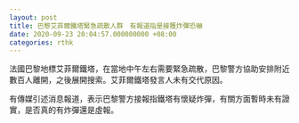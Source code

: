 ```yaml
---
layout: post
title: 巴黎艾菲爾鐵塔緊急疏散人群　有報道指是接獲炸彈恐嚇
date: 2020-09-23 20:04:57.000000000 +08:00
categories: rthk
---
```


法國巴黎地標艾菲爾鐵塔，在當地中午左右需要緊急疏散，巴黎警方協助安排附近數百人離開，之後展開搜索。艾菲爾鐵塔發言人未有交代原因。

有傳媒引述消息報道，表示巴黎警方接報指鐵塔有懷疑炸彈，有關方面暫時未有證實，是否真的有炸彈還是虛報。
